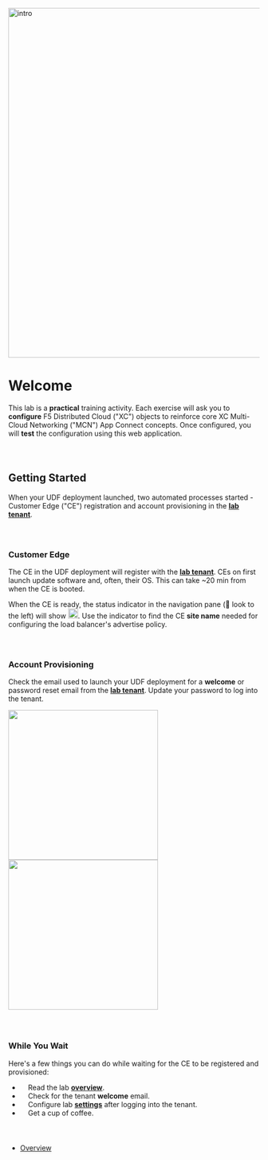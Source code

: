 <div style="height:25px"></div>
<div href="/" class="d-flex align-items-center pb-3 mb-3 link-dark text-decoration-none">
    <img src="/static/practical.png" width="700px" height="auto" alt="intro">
</div>

# **Welcome**

<div href="/" class="d-flex align-items-center pb-3 mb-3 link-dark text-decoration-none border-bottom"></div>

This lab is a <strong>practical</strong> training activity.
Each exercise will ask you to <strong>configure</strong> F5 Distributed Cloud ("XC") objects to reinforce core XC Multi-Cloud Networking ("MCN") App Connect concepts. 
Once configured, you will <strong>test</strong> the configuration using this web application.

<div style="height:25px"></div>

## **Getting Started**

When your UDF deployment launched, two automated processes started - Customer Edge ("CE") registration and account provisioning in the <strong><a href="https://f5-xc-lab-mcn.console.ves.volterra.io/" target="_blank">lab tenant</a></strong>.

<div style="height:25px"></div>

### **Customer Edge**

The CE in the UDF deployment will register with the <strong><a href="https://f5-xc-lab-mcn.console.ves.volterra.io/" target="_blank">lab tenant</a></strong>.
CEs on first launch update software and, often, their OS. This can take ~20 min from when the CE is booted.

When the CE is ready, the status indicator in the navigation pane (👀 look to the left) will show <img src="/static/check.png" height="20px" width="auto"></img>.
Use the indicator to find the CE <strong>site name</strong> needed for configuring the load balancer's advertise policy.

<div style="height:25px"></div>

### **Account Provisioning**

Check the email used to launch your UDF deployment for a <strong>welcome</strong> or password reset email from the <strong><a href="https://f5-xc-lab-mcn.console.ves.volterra.io/" target="_blank">lab tenant</a></strong>.
Update your password to log into the tenant.

<p float="left">
<a href="https://f5-xc-lab-mcn.console.ves.volterra.io/" target="_blank">
<img src="/static/email.png" height="300px" width="auth"/>
<img src="/static/password.png" height="300px" width="auth"/>
</a>
</p>

<div style="height:25px"></div>

### **While You Wait**

Here's a few things you can do while waiting for the CE to be registered and provisioned:

<ul class="list-group">
  <li class="list-group-item">
    <i class="bi bi-book"></i>&nbsp; &nbsp;
    Read the lab <strong><a href="/overview">overview</a></strong>.
  </li>
  <li class="list-group-item">
    <i class="bi bi-envelope-exclamation"></i>&nbsp; &nbsp;
    Check for the tenant <strong>welcome</strong> email.
  </li>
  <li class="list-group-item">
    <i class="bi bi-gear"></i>&nbsp; &nbsp;
    Configure lab <strong><a href="/settings">settings</a></strong> after logging into the tenant.
  </li>
  <li class="list-group-item">
    <i class="bi bi-cup-hot"></i></i>&nbsp; &nbsp;
    Get a cup of coffee.
  </li>
  </li>
</ul>

<div  style="height:25px" class="d-flex align-items-center pb-3 mb-3 link-dark text-decoration-none border-bottom"></div>

<nav aria-label="labapp nav">
  <ul class="pagination justify-content-end">
    <li class="page-item">
      <a class="page-link" href="/overview">Overview <i class="bi bi-arrow-right-circle-fill"></i></a>
    </li>
  </ul>
</nav>



